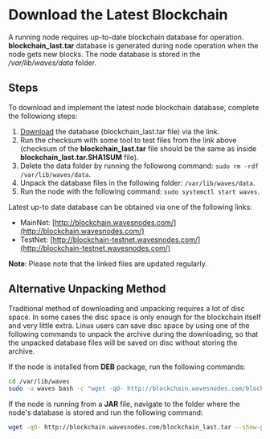 # Download the Latest Blockchain

A running node requires up-to-date blockchain database for operation.
**blockchain_last.tar** database is generated during node operation when the node gets new blocks.
The node database is stored in the _/var/lib/waves/data_ folder.

## Steps

To download and implement the latest node blockchain database, complete the followiong steps:

1. [Download](http://blockchain.wavesnodes.com) the database (blockchain_last.tar file) via the link.
2. Run the checksum with some tool to test files from the link above (checksum of the **blockchain_last.tar** file should be the same as inside **blockchain_last.tar.SHA1SUM** file).
3. Delete the data folder by running the followong command: `sudo rm -rdf /var/lib/waves/data`.
4. Unpack the database files in the following folder: `/var/lib/waves/data`.
5. Run the node with the following command: `sudo systemctl start waves`.

Latest up-to date database can be obtained via one of the following links:

* MainNet: [http://blockchain.wavesnodes.com/](http://blockchain.wavesnodes.com/)
* TestNet: [http://blockchain-testnet.wavesnodes.com/](http://blockchain-testnet.wavesnodes.com/)

**Note**: Please note that the linked files are updated regularly.

## Alternative Unpacking Method

Traditional method of downloading and unpacking requires a lot of disc space. In some cases the disc space is only enough for the blockchain itself and very little extra.
Linux users can save disc space by using one of the following commands to unpack the archive during the downloading, so that the unpacked database files will be saved on disc without storing the archive.

If the node is installed from **DEB** package, run the following commands:

```bash
cd /var/lib/waves
sudo -u waves bash -c "wget -qO- http://blockchain.wavesnodes.com/blockchain_last.tar --show-progress | tar xf -"
```

If the node is running from a **JAR** file, navigate to the folder where the node's database is stored and run the following command:

```bash
wget -qO- http://blockchain.wavesnodes.com/blockchain_last.tar --show-progress | tar xf -
```

